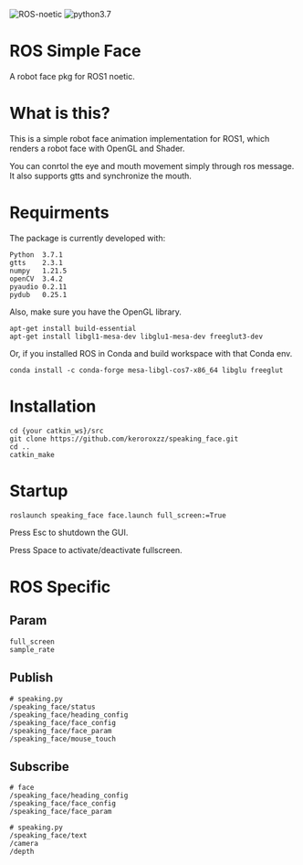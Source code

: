 ![ROS-noetic](https://img.shields.io/badge/ROS-noetic-brightgreen)
![python3.7](https://img.shields.io/badge/python-v3.7-blue)

# ROS Simple Face
A robot face pkg for ROS1 noetic.

# What is this?

This is a simple robot face animation implementation for ROS1, which renders a robot face with OpenGL and Shader.

You can conrtol the eye and mouth movement simply through ros message. It also supports gtts and synchronize the mouth.

# Requirments

The package is currently developed with:

    Python  3.7.1
    gtts    2.3.1
    numpy   1.21.5
    openCV  3.4.2
    pyaudio 0.2.11
    pydub   0.25.1

Also, make sure you have the OpenGL library.
    
    apt-get install build-essential
    apt-get install libgl1-mesa-dev libglu1-mesa-dev freeglut3-dev
    
Or, if you installed ROS in Conda and build workspace with that Conda env.

    conda install -c conda-forge mesa-libgl-cos7-x86_64 libglu freeglut

# Installation

    cd {your catkin_ws}/src
    git clone https://github.com/keroroxzz/speaking_face.git
    cd ..
    catkin_make

# Startup

    roslaunch speaking_face face.launch full_screen:=True

Press Esc to shutdown the GUI.

Press Space to activate/deactivate fullscreen.

# ROS Specific

## Param

    full_screen
    sample_rate

## Publish

    # speaking.py
    /speaking_face/status
    /speaking_face/heading_config
    /speaking_face/face_config
    /speaking_face/face_param
    /speaking_face/mouse_touch

## Subscribe

    # face
    /speaking_face/heading_config
    /speaking_face/face_config
    /speaking_face/face_param

    # speaking.py
    /speaking_face/text
    /camera
    /depth